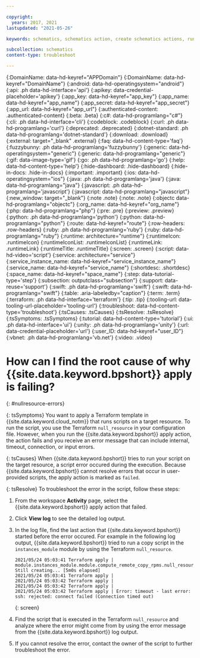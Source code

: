 ```yaml
---

copyright:
  years: 2017, 2021
lastupdated: "2021-05-26"

keywords: schematics, schematics action, create schematics actions, run ansible playbooks, delete schematics action, 

subcollection: schematics
content-type: troubleshoot

---
```


{:DomainName: data-hd-keyref="APPDomain"}
{:DomainName: data-hd-keyref="DomainName"}
{:android: data-hd-operatingsystem="android"}
{:api: .ph data-hd-interface='api'}
{:apikey: data-credential-placeholder='apikey'}
{:app_key: data-hd-keyref="app_key"}
{:app_name: data-hd-keyref="app_name"}
{:app_secret: data-hd-keyref="app_secret"}
{:app_url: data-hd-keyref="app_url"}
{:authenticated-content: .authenticated-content}
{:beta: .beta}
{:c#: data-hd-programlang="c#"}
{:cli: .ph data-hd-interface='cli'}
{:codeblock: .codeblock}
{:curl: .ph data-hd-programlang='curl'}
{:deprecated: .deprecated}
{:dotnet-standard: .ph data-hd-programlang='dotnet-standard'}
{:download: .download}
{:external: target="_blank" .external}
{:faq: data-hd-content-type='faq'}
{:fuzzybunny: .ph data-hd-programlang='fuzzybunny'}
{:generic: data-hd-operatingsystem="generic"}
{:generic: data-hd-programlang="generic"}
{:gif: data-image-type='gif'}
{:go: .ph data-hd-programlang='go'}
{:help: data-hd-content-type='help'}
{:hide-dashboard: .hide-dashboard}
{:hide-in-docs: .hide-in-docs}
{:important: .important}
{:ios: data-hd-operatingsystem="ios"}
{:java: .ph data-hd-programlang='java'}
{:java: data-hd-programlang="java"}
{:javascript: .ph data-hd-programlang='javascript'}
{:javascript: data-hd-programlang="javascript"}
{:new_window: target="_blank"}
{:note .note}
{:note: .note}
{:objectc data-hd-programlang="objectc"}
{:org_name: data-hd-keyref="org_name"}
{:php: data-hd-programlang="php"}
{:pre: .pre}
{:preview: .preview}
{:python: .ph data-hd-programlang='python'}
{:python: data-hd-programlang="python"}
{:route: data-hd-keyref="route"}
{:row-headers: .row-headers}
{:ruby: .ph data-hd-programlang='ruby'}
{:ruby: data-hd-programlang="ruby"}
{:runtime: architecture="runtime"}
{:runtimeIcon: .runtimeIcon}
{:runtimeIconList: .runtimeIconList}
{:runtimeLink: .runtimeLink}
{:runtimeTitle: .runtimeTitle}
{:screen: .screen}
{:script: data-hd-video='script'}
{:service: architecture="service"}
{:service_instance_name: data-hd-keyref="service_instance_name"}
{:service_name: data-hd-keyref="service_name"}
{:shortdesc: .shortdesc}
{:space_name: data-hd-keyref="space_name"}
{:step: data-tutorial-type='step'}
{:subsection: outputclass="subsection"}
{:support: data-reuse='support'}
{:swift: .ph data-hd-programlang='swift'}
{:swift: data-hd-programlang="swift"}
{:table: .aria-labeledby="caption"}
{:term: .term}
{:terraform: .ph data-hd-interface='terraform'}
{:tip: .tip}
{:tooling-url: data-tooling-url-placeholder='tooling-url'}
{:troubleshoot: data-hd-content-type='troubleshoot'}
{:tsCauses: .tsCauses}
{:tsResolve: .tsResolve}
{:tsSymptoms: .tsSymptoms}
{:tutorial: data-hd-content-type='tutorial'}
{:ui: .ph data-hd-interface='ui'}
{:unity: .ph data-hd-programlang='unity'}
{:url: data-credential-placeholder='url'}
{:user_ID: data-hd-keyref="user_ID"}
{:vbnet: .ph data-hd-programlang='vb.net'}
{:video: .video}



# How can I find the root cause of why {{site.data.keyword.bpshort}} apply is failing?
{: #nullresource-errors}
   
{: tsSymptoms}
You want to apply a Terraform template in {{site.data.keyword.cloud_notm}} that runs scripts on a target resource. To run the script, you use the Terraform `null_resource` in your configuration file. However, when you run the {{site.data.keyword.bpshort}} apply action, the action fails and you receive an error message that can include internal, timeout, connection, or input errors. 

{: tsCauses}
When {{site.data.keyword.bpshort}} tries to run your script on the target resource, a script error occured during the execution. Because {{site.data.keyword.bpshort}} cannot resolve errors that occur in user-provided scripts, the apply action is marked as `failed`. 

{: tsResolve}
To troubleshoot the error in the script, follow these steps: 

1. From the workspace **Activity** page, select the {{site.data.keyword.bpshort}} apply action that failed.
2. Click **View log** to see the detailed log output. 
3. In the log file, find the last action that {{site.data.keyword.bpshort}} started before the error occured. For example in the following log output, {{site.data.keyword.bpshort}} tried to run a copy script in the `instances_module` module by using the Terraform `null_resource`.
   ```
   2021/05/24 05:03:41 Terraform apply | module.instances_module.module.compute_remote_copy_rpms.null_resource.remote_copy[0]: Still creating... [5m0s elapsed]
   2021/05/24 05:03:41 Terraform apply | 
   2021/05/24 05:03:42 Terraform apply | 
   2021/05/24 05:03:42 Terraform apply | 
   2021/05/24 05:03:42 Terraform apply | Error: timeout - last error: ssh: rejected: connect failed (Connection timed out)
   ```
   {: screen}
  
4. Find the script that is executed in the Terraform `null_resource` and analyze where the error might come from by using the error message from the {{site.data.keyword.bpshort}} log output. 
5. If you cannot resolve the error, contact the owner of the script to further troubleshoot the error. 


